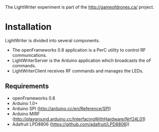 The LightWriter experiment is part of the http://gameofdrones.ca/ project.

Installation
============

LightWriter is divided into several components. 
- The openFrameworks 0.8 application is a PerC utility to control RF communications.
- LightWriterServer is the Arduino application which broadcasts the oF commands.
- LightWriterClient receives RF commands and manages the LEDs.

Requirements
------------

- openFrameworks 0.8
- Arduino 1.0+
- Arduino SPI (http://arduino.cc/en/Reference/SPI)
- Arduino MIRF (http://playground.arduino.cc/InterfacingWithHardware/Nrf24L01)
- Adafruit LPD8806 (https://github.com/adafruit/LPD8806))
